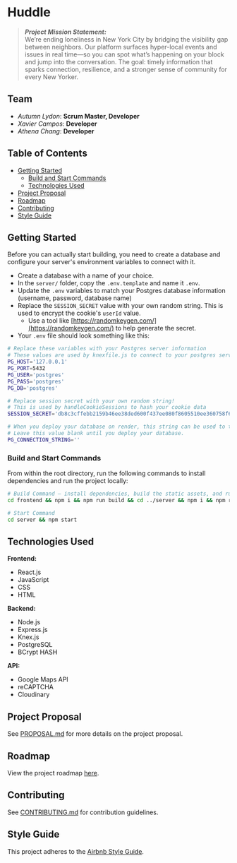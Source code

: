 # Huddle

> **_Project Mission Statement:_**  
> We’re ending loneliness in New York City by bridging the visibility gap between neighbors. Our platform surfaces hyper-local events and issues in real time—so you can spot what’s happening on your block and jump into the conversation. The goal: timely information that sparks connection, resilience, and a stronger sense of community for every New Yorker.

## Team

- _Autumn Lydon_: **Scrum Master, Developer**
- _Xavier Campos_: **Developer**
- _Athena Chang_: **Developer**

## Table of Contents

- [Getting Started](#getting-started)
  - [Build and Start Commands](#build-and-start-commands)
  - [Technologies Used](#technologies-used)
- [Project Proposal](#project-proposal)
- [Roadmap](#roadmap)
- [Contributing](#contributing)
- [Style Guide](#style-guide)

## Getting Started

Before you can actually start building, you need to create a database and configure your server's environment variables to connect with it.

- Create a database with a name of your choice.
- In the `server/` folder, copy the `.env.template` and name it `.env`.
- Update the `.env` variables to match your Postgres database information (username, password, database name)
- Replace the `SESSION_SECRET` value with your own random string. This is used to encrypt the cookie's `userId` value.
  - Use a tool like [https://randomkeygen.com/](https://randomkeygen.com/) to help generate the secret.
- Your `.env` file should look something like this:

```sh
# Replace these variables with your Postgres server information
# These values are used by knexfile.js to connect to your postgres server
PG_HOST='127.0.0.1'
PG_PORT=5432
PG_USER='postgres'
PG_PASS='postgres'
PG_DB='postgres'

# Replace session secret with your own random string!
# This is used by handleCookieSessions to hash your cookie data
SESSION_SECRET='db8c3cffebb2159b46ee38ded600f437ee080f8605510ee360758f6976866e00d603d9b3399341b0cd37dfb8e599fff3'

# When you deploy your database on render, this string can be used to test SQL queries to the deployed database.
# Leave this value blank until you deploy your database.
PG_CONNECTION_STRING=''
```

### Build and Start Commands

From within the root directory, run the following commands to install dependencies and run the project locally:

```sh
# Build Command — install dependencies, build the static assets, and run migrations/seeds
cd frontend && npm i && npm run build && cd ../server && npm i && npm run migrate && npm run seed && cd ..

# Start Command
cd server && npm start
```

## Technologies Used

**Frontend:**
- React.js
- JavaScript
- CSS
- HTML

**Backend:**
- Node.js
- Express.js
- Knex.js
- PostgreSQL
- BCrypt HASH

**API:**
- Google Maps API
- reCAPTCHA
- Cloudinary

## Project Proposal

See [PROPOSAL.md](PROPOSAL.md) for more details on the project proposal.

## Roadmap

View the project roadmap [here](LINK_TO_PROJECTS_TAB).

## Contributing

See [CONTRIBUTING.md](CONTRIBUTING.md) for contribution guidelines.

## Style Guide

This project adheres to the [Airbnb Style Guide](https://github.com/airbnb/javascript).
